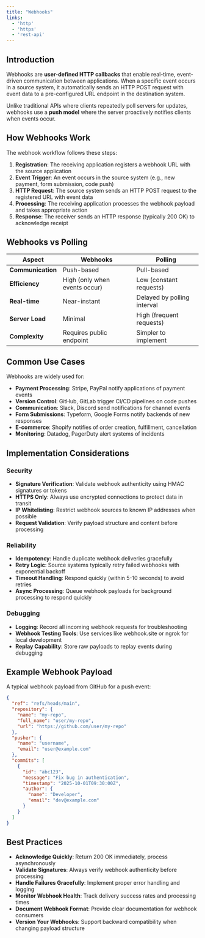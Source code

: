 ```yaml
---
title: "Webhooks"
links:
  - 'http'
  - 'https'
  - 'rest-api'
---
```


## Introduction

Webhooks are **user-defined HTTP callbacks** that enable real-time, event-driven communication between applications. When a specific event occurs in a source system, it automatically sends an HTTP POST request with event data to a pre-configured URL endpoint in the destination system.

Unlike traditional APIs where clients repeatedly poll servers for updates, webhooks use a **push model** where the server proactively notifies clients when events occur.

## How Webhooks Work

The webhook workflow follows these steps:

1. **Registration**: The receiving application registers a webhook URL with the source application
2. **Event Trigger**: An event occurs in the source system (e.g., new payment, form submission, code push)
3. **HTTP Request**: The source system sends an HTTP POST request to the registered URL with event data
4. **Processing**: The receiving application processes the webhook payload and takes appropriate action
5. **Response**: The receiver sends an HTTP response (typically 200 OK) to acknowledge receipt

## Webhooks vs Polling

| Aspect | Webhooks | Polling |
|--------|----------|---------|
| **Communication** | Push-based | Pull-based |
| **Efficiency** | High (only when events occur) | Low (constant requests) |
| **Real-time** | Near-instant | Delayed by polling interval |
| **Server Load** | Minimal | High (frequent requests) |
| **Complexity** | Requires public endpoint | Simpler to implement |

## Common Use Cases

Webhooks are widely used for:

- **Payment Processing**: Stripe, PayPal notify applications of payment events
- **Version Control**: GitHub, GitLab trigger CI/CD pipelines on code pushes
- **Communication**: Slack, Discord send notifications for channel events
- **Form Submissions**: Typeform, Google Forms notify backends of new responses
- **E-commerce**: Shopify notifies of order creation, fulfillment, cancellation
- **Monitoring**: Datadog, PagerDuty alert systems of incidents

## Implementation Considerations

### Security

- **Signature Verification**: Validate webhook authenticity using HMAC signatures or tokens
- **HTTPS Only**: Always use encrypted connections to protect data in transit
- **IP Whitelisting**: Restrict webhook sources to known IP addresses when possible
- **Request Validation**: Verify payload structure and content before processing

### Reliability

- **Idempotency**: Handle duplicate webhook deliveries gracefully
- **Retry Logic**: Source systems typically retry failed webhooks with exponential backoff
- **Timeout Handling**: Respond quickly (within 5-10 seconds) to avoid retries
- **Async Processing**: Queue webhook payloads for background processing to respond quickly

### Debugging

- **Logging**: Record all incoming webhook requests for troubleshooting
- **Webhook Testing Tools**: Use services like webhook.site or ngrok for local development
- **Replay Capability**: Store raw payloads to replay events during debugging

## Example Webhook Payload

A typical webhook payload from GitHub for a push event:

```json
{
  "ref": "refs/heads/main",
  "repository": {
    "name": "my-repo",
    "full_name": "user/my-repo",
    "url": "https://github.com/user/my-repo"
  },
  "pusher": {
    "name": "username",
    "email": "user@example.com"
  },
  "commits": [
    {
      "id": "abc123",
      "message": "Fix bug in authentication",
      "timestamp": "2025-10-01T09:30:00Z",
      "author": {
        "name": "Developer",
        "email": "dev@example.com"
      }
    }
  ]
}
```

## Best Practices

- **Acknowledge Quickly**: Return 200 OK immediately, process asynchronously
- **Validate Signatures**: Always verify webhook authenticity before processing
- **Handle Failures Gracefully**: Implement proper error handling and logging
- **Monitor Webhook Health**: Track delivery success rates and processing times
- **Document Webhook Format**: Provide clear documentation for webhook consumers
- **Version Your Webhooks**: Support backward compatibility when changing payload structure
